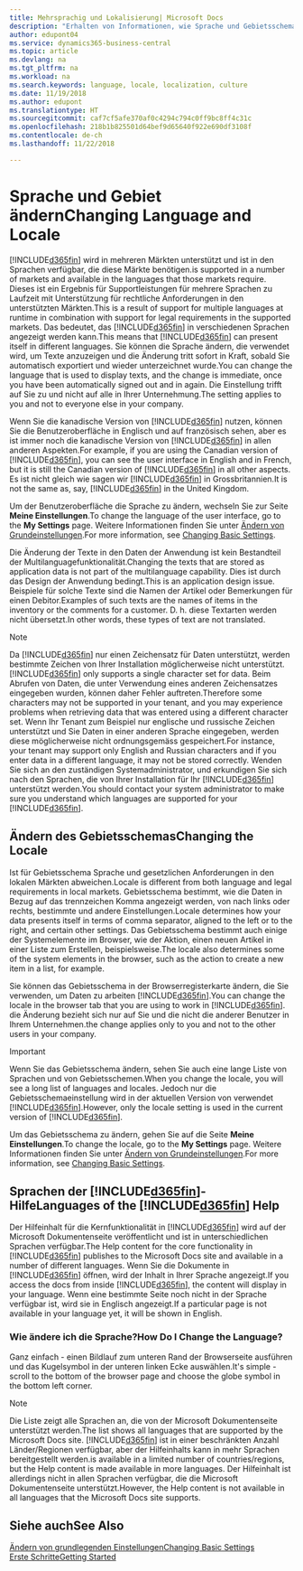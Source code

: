 ```yaml
---
title: Mehrsprachig und Lokalisierung| Microsoft Docs
description: "Erhalten von Informationen, wie Sprache und Gebietsschema die Benutzeroberfläche in Business Central. beeinflussen."
author: edupont04
ms.service: dynamics365-business-central
ms.topic: article
ms.devlang: na
ms.tgt_pltfrm: na
ms.workload: na
ms.search.keywords: language, locale, localization, culture
ms.date: 11/19/2018
ms.author: edupont
ms.translationtype: HT
ms.sourcegitcommit: caf7cf5afe370af0c4294c794c0ff9bc8ff4c31c
ms.openlocfilehash: 218b1b825501d64bef9d65640f922e690df3108f
ms.contentlocale: de-ch
ms.lasthandoff: 11/22/2018

---
```

# <a name="changing-language-and-locale"></a><span data-ttu-id="105f0-103">Sprache und Gebiet ändern</span><span class="sxs-lookup"><span data-stu-id="105f0-103">Changing Language and Locale</span></span>

[!INCLUDE[d365fin](includes/d365fin_md.md)] <span data-ttu-id="105f0-104">wird in mehreren Märkten unterstützt und ist in den Sprachen verfügbar, die diese Märkte benötigen.</span><span class="sxs-lookup"><span data-stu-id="105f0-104">is supported in a number of markets and available in the languages that those markets require.</span></span> <span data-ttu-id="105f0-105">Dieses ist ein Ergebnis für Supportleistungen für mehrere Sprachen zu Laufzeit mit Unterstützung für rechtliche Anforderungen in den unterstützten Märkten.</span><span class="sxs-lookup"><span data-stu-id="105f0-105">This is a result of support for multiple languages at runtime in combination with support for legal requirements in the supported markets.</span></span> <span data-ttu-id="105f0-106">Das bedeutet, das [!INCLUDE[d365fin](includes/d365fin_md.md)] in verschiedenen Sprachen angezeigt werden kann.</span><span class="sxs-lookup"><span data-stu-id="105f0-106">This means that [!INCLUDE[d365fin](includes/d365fin_md.md)] can present itself in different languages.</span></span> <span data-ttu-id="105f0-107">Sie können die Sprache ändern, die verwendet wird, um Texte anzuzeigen und die Änderung tritt sofort in Kraft, sobald Sie automatisch exportiert und wieder unterzeichnet wurde.</span><span class="sxs-lookup"><span data-stu-id="105f0-107">You can change the language that is used to display texts, and the change is immediate, once you have been automatically signed out and in again.</span></span> <span data-ttu-id="105f0-108">Die Einstellung trifft auf Sie zu und nicht auf alle in Ihrer Unternehmung.</span><span class="sxs-lookup"><span data-stu-id="105f0-108">The setting applies to you and not to everyone else in your company.</span></span>  

<span data-ttu-id="105f0-109">Wenn Sie die kanadische Version von [!INCLUDE[d365fin](includes/d365fin_md.md)] nutzen, können Sie die Benutzeroberfläche in Englisch und auf französisch sehen, aber es ist immer noch die kanadische Version von [!INCLUDE[d365fin](includes/d365fin_md.md)] in allen anderen Aspekten.</span><span class="sxs-lookup"><span data-stu-id="105f0-109">For example, if you are using the Canadian version of [!INCLUDE[d365fin](includes/d365fin_md.md)], you can see the user interface in English and in French, but it is still the Canadian version of [!INCLUDE[d365fin](includes/d365fin_md.md)] in all other aspects.</span></span> <span data-ttu-id="105f0-110">Es ist nicht gleich wie sagen wir [!INCLUDE[d365fin](includes/d365fin_md.md)] in Grossbritannien.</span><span class="sxs-lookup"><span data-stu-id="105f0-110">It is not the same as, say, [!INCLUDE[d365fin](includes/d365fin_md.md)] in the United Kingdom.</span></span>  

<span data-ttu-id="105f0-111">Um der Benutzeroberfläche die Sprache zu ändern, wechseln Sie zur Seite **Meine Einstellungen**.</span><span class="sxs-lookup"><span data-stu-id="105f0-111">To change the language of the user interface, go to the **My Settings** page.</span></span> <span data-ttu-id="105f0-112">Weitere Informationen finden Sie unter [Ändern von Grundeinstellungen](ui-change-basic-settings.md#language).</span><span class="sxs-lookup"><span data-stu-id="105f0-112">For more information, see [Changing Basic Settings](ui-change-basic-settings.md#language).</span></span>  

<span data-ttu-id="105f0-113">Die Änderung der Texte in den Daten der Anwendung ist kein Bestandteil der Multilanguagefunktionalität.</span><span class="sxs-lookup"><span data-stu-id="105f0-113">Changing the texts that are stored as application data is not part of the multilanguage capability.</span></span> <span data-ttu-id="105f0-114">Dies ist durch das Design der Anwendung bedingt.</span><span class="sxs-lookup"><span data-stu-id="105f0-114">This is an application design issue.</span></span> <span data-ttu-id="105f0-115">Beispiele für solche Texte sind die Namen der Artikel oder Bemerkungen für einen Debitor.</span><span class="sxs-lookup"><span data-stu-id="105f0-115">Examples of such texts are the names of items in the inventory or the comments for a customer.</span></span> <span data-ttu-id="105f0-116">D. h. diese Textarten werden nicht übersetzt.</span><span class="sxs-lookup"><span data-stu-id="105f0-116">In other words, these types of text are not translated.</span></span>  

> [!NOTE]  
> <span data-ttu-id="105f0-117">Da  [!INCLUDE[d365fin](includes/d365fin_md.md)] nur einen Zeichensatz für Daten unterstützt, werden bestimmte Zeichen von Ihrer Installation möglicherweise nicht unterstützt.</span><span class="sxs-lookup"><span data-stu-id="105f0-117">[!INCLUDE[d365fin](includes/d365fin_md.md)] only supports a single character set for data.</span></span> <span data-ttu-id="105f0-118">Beim Abrufen von Daten, die unter Verwendung eines anderen Zeichensatzes eingegeben wurden, können daher Fehler auftreten.</span><span class="sxs-lookup"><span data-stu-id="105f0-118">Therefore some characters may not be supported in your tenant, and you may experience problems when retrieving data that was entered using a different character set.</span></span> <span data-ttu-id="105f0-119">Wenn Ihr Tenant zum Beispiel nur englische und russische Zeichen unterstützt und Sie Daten in einer anderen Sprache eingegeben, werden diese möglicherweise nicht ordnungsgemäss gespeichert.</span><span class="sxs-lookup"><span data-stu-id="105f0-119">For instance, your tenant may support only English and Russian characters and if you enter data in a different language, it may not be stored correctly.</span></span> <span data-ttu-id="105f0-120">Wenden Sie sich an den zuständigen Systemadministrator, und erkundigen Sie sich nach den Sprachen, die von Ihrer Installation für Ihr [!INCLUDE[d365fin](includes/d365fin_md.md)] unterstützt werden.</span><span class="sxs-lookup"><span data-stu-id="105f0-120">You should contact your system administrator to make sure you understand which languages are supported for your [!INCLUDE[d365fin](includes/d365fin_md.md)].</span></span>  

## <a name="changing-the-locale"></a><span data-ttu-id="105f0-121">Ändern des Gebietsschemas</span><span class="sxs-lookup"><span data-stu-id="105f0-121">Changing the Locale</span></span>
<span data-ttu-id="105f0-122">Ist für Gebietsschema Sprache und gesetzlichen Anforderungen in den lokalen Märkten abweichen.</span><span class="sxs-lookup"><span data-stu-id="105f0-122">Locale is different from both language and legal requirements in local markets.</span></span> <span data-ttu-id="105f0-123">Gebietsschema bestimmt, wie die Daten in Bezug auf das trennzeichen Komma angezeigt werden, von nach links oder rechts, bestimmte und andere Einstellungen.</span><span class="sxs-lookup"><span data-stu-id="105f0-123">Locale determines how your data presents itself in terms of comma separator, aligned to the left or to the right, and certain other settings.</span></span> <span data-ttu-id="105f0-124">Das Gebietsschema bestimmt auch einige der Systemelemente im Browser, wie der Aktion, einen neuen Artikel in einer Liste zum Erstellen, beispielsweise.</span><span class="sxs-lookup"><span data-stu-id="105f0-124">The locale also determines some of the system elements in the browser, such as the action to create a new item in a list, for example.</span></span>  

<span data-ttu-id="105f0-125">Sie können das Gebietsschema in der Browserregisterkarte ändern, die Sie verwenden, um Daten zu arbeiten [!INCLUDE[d365fin](includes/d365fin_md.md)].</span><span class="sxs-lookup"><span data-stu-id="105f0-125">You can change the locale in the browser tab that you are using to work in [!INCLUDE[d365fin](includes/d365fin_md.md)].</span></span> <span data-ttu-id="105f0-126">die Änderung bezieht sich nur auf Sie  und die nicht die anderer Benutzer in Ihrem Unternehmen.</span><span class="sxs-lookup"><span data-stu-id="105f0-126">the change applies only to you and not to the other users in your company.</span></span>  

> [!IMPORTANT]  
>  <span data-ttu-id="105f0-127">Wenn Sie das Gebietsschema ändern, sehen Sie auch eine lange Liste von Sprachen und von Gebietsschemen.</span><span class="sxs-lookup"><span data-stu-id="105f0-127">When you change the locale, you will see a long list of languages and locales.</span></span> <span data-ttu-id="105f0-128">Jedoch nur die Gebietsschemaeinstellung wird in der aktuellen Version von verwendet [!INCLUDE[d365fin](includes/d365fin_md.md)].</span><span class="sxs-lookup"><span data-stu-id="105f0-128">However, only the locale setting is used in the current version of [!INCLUDE[d365fin](includes/d365fin_md.md)].</span></span>  

<span data-ttu-id="105f0-129">Um das Gebietsschema zu ändern, gehen Sie auf die Seite **Meine Einstellungen**.</span><span class="sxs-lookup"><span data-stu-id="105f0-129">To change the locale, go to the **My Settings** page.</span></span> <span data-ttu-id="105f0-130">Weitere Informationen finden Sie unter [Ändern von Grundeinstellungen](ui-change-basic-settings.md).</span><span class="sxs-lookup"><span data-stu-id="105f0-130">For more information, see [Changing Basic Settings](ui-change-basic-settings.md).</span></span>  

## <a name="languages-of-the-included365finincludesd365finmdmd-help"></a><span data-ttu-id="105f0-131">Sprachen der [!INCLUDE[d365fin](includes/d365fin_md.md)]-Hilfe</span><span class="sxs-lookup"><span data-stu-id="105f0-131">Languages of the [!INCLUDE[d365fin](includes/d365fin_md.md)] Help</span></span>
<span data-ttu-id="105f0-132">Der Hilfeinhalt für die Kernfunktionalität in [!INCLUDE[d365fin](includes/d365fin_md.md)] wird auf der Microsoft Dokumentenseite veröffentlicht und ist in unterschiedlichen Sprachen verfügbar.</span><span class="sxs-lookup"><span data-stu-id="105f0-132">The Help content for the core functionality in [!INCLUDE[d365fin](includes/d365fin_md.md)] publishes to the Microsoft Docs site and available in a number of different languages.</span></span> <span data-ttu-id="105f0-133">Wenn Sie die Dokumente in [!INCLUDE[d365fin](includes/d365fin_md.md)] öffnen, wird der Inhalt in Ihrer Sprache angezeigt.</span><span class="sxs-lookup"><span data-stu-id="105f0-133">If you access the docs from inside [!INCLUDE[d365fin](includes/d365fin_md.md)], the content will display in your language.</span></span> <span data-ttu-id="105f0-134">Wenn eine bestimmte Seite noch nicht in der Sprache verfügbar ist, wird sie in Englisch angezeigt.</span><span class="sxs-lookup"><span data-stu-id="105f0-134">If a particular page is not available in your language yet, it will be shown in English.</span></span>

### <a name="how-do-i-change-the-language"></a><span data-ttu-id="105f0-135">Wie ändere ich die Sprache?</span><span class="sxs-lookup"><span data-stu-id="105f0-135">How Do I Change the Language?</span></span>
<span data-ttu-id="105f0-136">Ganz einfach - einen Bildlauf zum unteren Rand der Browserseite ausführen und das Kugelsymbol in der unteren linken Ecke auswählen.</span><span class="sxs-lookup"><span data-stu-id="105f0-136">It's simple - scroll to the bottom of the browser page and choose the globe symbol in the bottom left corner.</span></span>

> [!NOTE]  
> <span data-ttu-id="105f0-137">Die Liste zeigt alle Sprachen an, die von der Microsoft Dokumentenseite unterstützt werden.</span><span class="sxs-lookup"><span data-stu-id="105f0-137">The list shows all languages that are supported by the Microsoft Docs site.</span></span> [!INCLUDE[d365fin](includes/d365fin_md.md)] <span data-ttu-id="105f0-138">ist in einer beschränkten Anzahl Länder/Regionen verfügbar, aber der  Hilfeinhalts kann in mehr Sprachen bereitgestellt werden.</span><span class="sxs-lookup"><span data-stu-id="105f0-138">is available in a limited number of countries/regions, but the Help content is made available in more languages.</span></span> <span data-ttu-id="105f0-139">Der Hilfeinhalt ist allerdings nicht in allen Sprachen verfügbar, die die Microsoft Dokumentenseite unterstützt.</span><span class="sxs-lookup"><span data-stu-id="105f0-139">However, the Help content is not available in all languages that the Microsoft Docs site supports.</span></span>

## <a name="see-also"></a><span data-ttu-id="105f0-140">Siehe auch</span><span class="sxs-lookup"><span data-stu-id="105f0-140">See Also</span></span>  
[<span data-ttu-id="105f0-141">Ändern von grundlegenden Einstellungen</span><span class="sxs-lookup"><span data-stu-id="105f0-141">Changing Basic Settings</span></span>](ui-change-basic-settings.md)  
[<span data-ttu-id="105f0-142">Erste Schritte</span><span class="sxs-lookup"><span data-stu-id="105f0-142">Getting Started</span></span>](product-get-started.md)  

